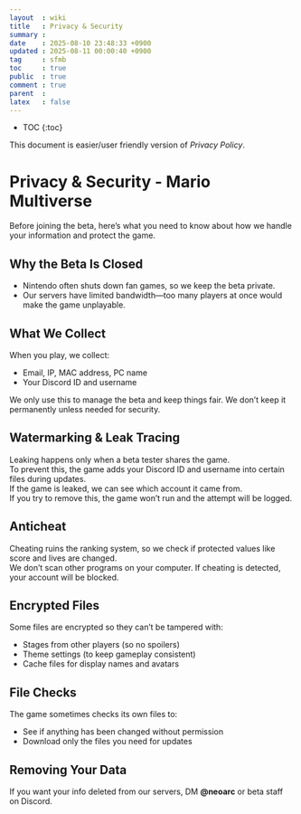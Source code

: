 ```yaml
---
layout  : wiki
title   : Privacy & Security 
summary : 
date    : 2025-08-10 23:48:33 +0900
updated : 2025-08-11 00:00:40 +0900
tag     : sfmb
toc     : true
public  : true
comment : true
parent  : 
latex   : false
---
```

* TOC
{:toc}

This document is easier/user friendly version of _Privacy Policy_.

# Privacy & Security - Mario Multiverse

Before joining the beta, here’s what you need to know about how we handle your information and protect the game.

## Why the Beta Is Closed
- Nintendo often shuts down fan games, so we keep the beta private.  
- Our servers have limited bandwidth—too many players at once would make the game unplayable.

## What We Collect
When you play, we collect:
- Email, IP, MAC address, PC name  
- Your Discord ID and username  

We only use this to manage the beta and keep things fair. We don’t keep it permanently unless needed for security.

## Watermarking & Leak Tracing
Leaking happens only when a beta tester shares the game.  
To prevent this, the game adds your Discord ID and username into certain files during updates.  
If the game is leaked, we can see which account it came from.  
If you try to remove this, the game won’t run and the attempt will be logged.

## Anticheat
Cheating ruins the ranking system, so we check if protected values like score and lives are changed.  
We don’t scan other programs on your computer. If cheating is detected, your account will be blocked.

## Encrypted Files
Some files are encrypted so they can’t be tampered with:
- Stages from other players (so no spoilers)  
- Theme settings (to keep gameplay consistent)  
- Cache files for display names and avatars

## File Checks
The game sometimes checks its own files to:
- See if anything has been changed without permission  
- Download only the files you need for updates

## Removing Your Data
If you want your info deleted from our servers, DM **@neoarc** or beta staff on Discord.

